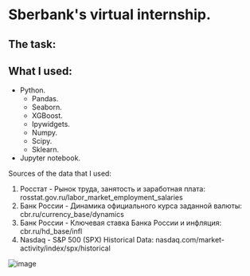 # Sberbank's virtual internship.

## The task:

## What I used:
- Python.
  - Pandas.
  - Seaborn.
  - XGBoost.
  - Ipywidgets.
  - Numpy.
  - Scipy.
  - Sklearn.
- Jupyter notebook.

Sources of the data that I used:
1. Росстат - Рынок труда, занятость и заработная плата: rosstat.gov.ru/labor_market_employment_salaries
2. Банк России - Динамика официального курса заданной валюты: cbr.ru/currency_base/dynamics
3. Банк России - Ключевая ставка Банка России и инфляция: cbr.ru/hd_base/infl
4. Nasdaq - S&P 500 (SPX) Historical Data: nasdaq.com/market-activity/index/spx/historical

![image](https://user-images.githubusercontent.com/81105698/219890680-df3a8bed-898e-4b18-90db-d85a31d43daf.png)
